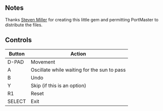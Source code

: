 ## Notes

Thanks [Steven Miller](https://steven-miller.itch.io) for creating this little gem and permitting PortMaster to distribute the files.


## Controls

| Button | Action                                      |
| ------ | ------------------------------------------- |
| D-PAD  | Movement                                    |
| A      | Oscillate while waiting for the sun to pass |
| B      | Undo                                        |
| Y      | Skip (if this is an option)                 |
| R1     | Reset                                       |
| SELECT | Exit                                        |
